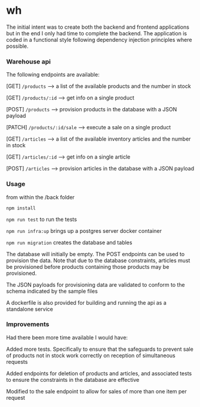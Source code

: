 # wh

The initial intent was to create both the backend and frontend applications but in the end I only had time to complete the backend.
The application is coded in a functional style following dependency injection principles where possible.

### Warehouse api 

The following endpoints are available:

[GET] `/products` --> a list of the available products and the number in stock

[GET] `/products/:id` --> get info on a single product

[POST] `/products` --> provision products in the database with a JSON payload

[PATCH] `/products/:id/sale` --> execute a sale on a single product

[GET] `/articles` --> a list of the available inventory articles and the number in stock

[GET] `/articles/:id` --> get info on a single article

[POST] `/articles` --> provision articles in the database with a JSON payload

### Usage

from within the /back folder

`npm install` 

`npm run test` to run the tests

`npm run infra:up` brings up a postgres server docker container 

`npm run migration` creates the database and tables 

The database will initially be empty. The POST endpoints can be used to provision the data. Note that due to the database constraints, articles must be provisioned before products containing those products may be provisioned. 

The JSON payloads for provisioning data are validated to conform to the schema indicated by the sample files

A dockerfile is also provided for building and running the api as a standalone service

### Improvements

Had there been more time available I would have:

Added more tests. Specifically to ensure that the safeguards to prevent sale of products not in stock work correctly on reception of simultaneous requests

Added endpoints for deletion of products and articles, and associated tests to ensure the constraints in the database are effective

Modified to the sale endpoint to allow for sales of more than one item per request
